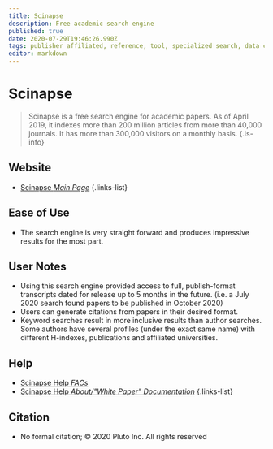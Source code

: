 ```yaml
---
title: Scinapse
description: Free academic search engine
published: true
date: 2020-07-29T19:46:26.990Z
tags: publisher affiliated, reference, tool, specialized search, data capture, text search, text-mining, database, resource, literature, curated, library
editor: markdown
---
```


# Scinapse

> Scinapse is a free search engine for academic papers. As of April 2019, it indexes more than 200 million articles from more than 40,000 journals. It has more than 300,000 visitors on a monthly basis.
{.is-info}

 

## Website

- [Scinapse *Main Page*](https://scinapse.io/)
 {.links-list}

 ## Ease of Use
 
 - The search engine is very straight forward and produces impressive results for the most part. 
 ## User Notes
 
- Using this search engine provided access to full, publish-format transcripts dated for release up to 5 months in the future. (i.e. a July 2020 search found papers to be published in October 2020)
- Users can generate citations from papers in their desired format.
- Keyword searches result in more inclusive results than author searches.  Some authors have several profiles (under the exact same name) with different H-indexes, publications and affiliated universities. 

 
 ## Help
 
 - [Scinapse Help *FACs*](https://www.notion.so/Frequently-Asked-Questions-4b4af58220aa4e00a4dabd998206325c)
 - [Scinapse Help *About/"White Paper" Documentation*](https://assets.pluto.network/Pluto_white_paper_v04_180719_1355_BSH.pdf)
 {.links-list}
 
 ## Citation
 - No formal citation; © 2020 Pluto Inc. All rights reserved